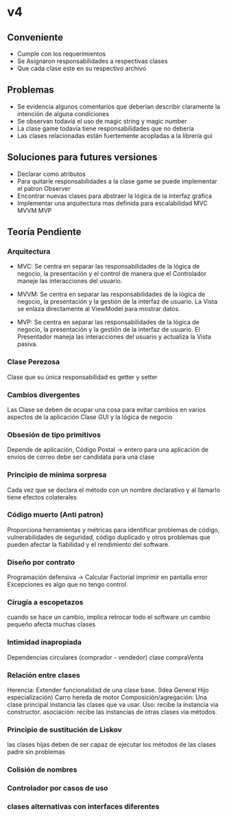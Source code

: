 # v4

## Conveniente

-   Cumple con los requerimientos
-   Se Asignaron responsabilidades a respectivas clases
-   Que cada clase este en su respectivo archivo

## Problemas

-   Se evidencia algunos comentarios que deberían describir claramente la intención de alguna condiciones
-   Se observan todavía el uso de magic string y magic number
-   La clase game todavía tiene responsabilidades que no debería
-   Las clases relacionadas están fuertemente acopladas a la librería gui

## Soluciones para futures versiones

-   Declarar como atributos
-   Para quitarle responsabilidades a la clase game se puede implementar el patron Observer
-   Encontrar nuevas clases para abstraer la lógica de la interfaz gráfica
-   Implementar una arquitectura mas definida para escalabilidad MVC MVVM MVP

## Teoría Pendiente

### Arquitectura

-   MVC: Se centra en separar las responsabilidades de la lógica de negocio, la presentación y el control de manera que el Controlador maneje las interacciones del usuario.

-   MVVM: Se centra en separar las responsabilidades de la lógica de negocio, la presentación y la gestión de la interfaz de usuario. La Vista se enlaza directamente al ViewModel para mostrar datos.

-   MVP: Se centra en separar las responsabilidades de la lógica de negocio, la presentación y la gestión de la interfaz de usuario. El Presentador maneja las interacciones del usuario y actualiza la Vista pasiva.

### Clase Perezosa

Clase que su única responsabilidad es getter y setter

### Cambios divergentes

Las Clase se deben de ocupar una cosa para evitar cambios en varios aspectos de la aplicación
Clase GUI y la lógica de negocio

### Obsesión de tipo primitivos

Depende de aplicación, Código Postal -> entero
para una aplicación de envíos de correo debe ser candidata para una clase

### Principio de minima sorpresa

Cada vez que se declara el método con un nombre declarativo y al llamarlo tiene efectos colaterales

### Código muerto (Anti patron)

Proporciona herramientas y métricas para identificar problemas de código, vulnerabilidades de seguridad, código duplicado y otros problemas que pueden afectar la fiabilidad y el rendimiento del software.

### Diseño por contrato

Programación defensiva -> Calcular Factorial imprimir en pantalla error
Excepciones es algo que no tengo control.

### Cirugía a escopetazos

cuando se hace un cambio, implica retrocar todo el software
un cambio pequeño afecta muchas clases

### Intimidad inapropiada

Dependencias circulares (comprador - vendedor) clase compraVenta

### Relación entre clases

Herencia: Extender funcionalidad de una clase base. (Idea General Hijo especialización) Carro hereda de motor
Composición/agregación: Una clase principal instancia las clases que va usar.
Uso: recibe la instancia via constructor.
asociación: recibe las instancias de otras clases via métodos.

### Principio de sustitución de Liskov

las clases hijas deben de ser capaz de ejecutar los métodos de las clases padre sin problemas

### Colisión de nombres

### Controlador por casos de uso

### clases alternativas con interfaces diferentes
